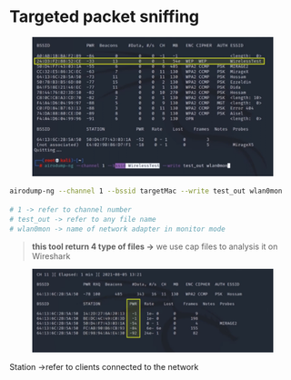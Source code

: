 # Targeted packet sniffing

<figure><img src="../../../.gitbook/assets/image 1 (1).png" alt=""><figcaption></figcaption></figure>

```bash
airodump-ng --channel 1 --bssid targetMac --write test_out wlan0mon

# 1 -> refer to channel number
# test_out -> refer to any file name
# wlan0mon -> name of network adapter in monitor mode
```

> **this tool return 4 type of files →** we use cap files to analysis it on Wireshark

<figure><img src="../../../.gitbook/assets/image 2 (1).png" alt=""><figcaption></figcaption></figure>

Station →refer to clients connected to the network
